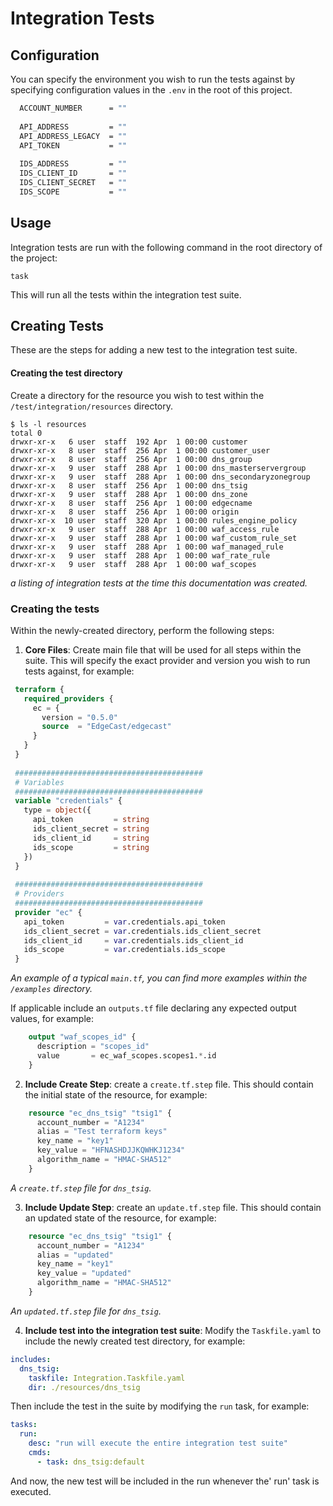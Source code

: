 # Integration Tests

## Configuration
You can specify the environment you wish to run the tests against by specifying configuration values in the `.env` in the root of this project. 


```bash
  ACCOUNT_NUMBER      = ""
  
  API_ADDRESS         = ""
  API_ADDRESS_LEGACY  = ""
  API_TOKEN           = ""
  
  IDS_ADDRESS         = ""
  IDS_CLIENT_ID       = ""
  IDS_CLIENT_SECRET   = ""
  IDS_SCOPE           = ""

```

## Usage
Integration tests are run with the following command in the root directory of the project:

```
task
```

This will run all the tests within the integration test suite.

## Creating Tests
These are the steps for adding a new test to the integration test suite.


#### Creating the test directory

Create a directory for the resource you wish to test within the `/test/integration/resources` directory. 

```shell
$ ls -l resources
total 0
drwxr-xr-x   6 user  staff  192 Apr  1 00:00 customer
drwxr-xr-x   8 user  staff  256 Apr  1 00:00 customer_user
drwxr-xr-x   8 user  staff  256 Apr  1 00:00 dns_group
drwxr-xr-x   9 user  staff  288 Apr  1 00:00 dns_masterservergroup
drwxr-xr-x   9 user  staff  288 Apr  1 00:00 dns_secondaryzonegroup
drwxr-xr-x   8 user  staff  256 Apr  1 00:00 dns_tsig
drwxr-xr-x   9 user  staff  288 Apr  1 00:00 dns_zone
drwxr-xr-x   8 user  staff  256 Apr  1 00:00 edgecname
drwxr-xr-x   8 user  staff  256 Apr  1 00:00 origin
drwxr-xr-x  10 user  staff  320 Apr  1 00:00 rules_engine_policy
drwxr-xr-x   9 user  staff  288 Apr  1 00:00 waf_access_rule
drwxr-xr-x   9 user  staff  288 Apr  1 00:00 waf_custom_rule_set
drwxr-xr-x   9 user  staff  288 Apr  1 00:00 waf_managed_rule
drwxr-xr-x   9 user  staff  288 Apr  1 00:00 waf_rate_rule
drwxr-xr-x   9 user  staff  288 Apr  1 00:00 waf_scopes

```
_a listing of integration tests at the time this documentation was created._


### Creating the tests
Within the newly-created directory, perform the following steps:

   1. **Core Files**: Create main file that will be used for all steps within the suite. This will specify the exact provider and version you wish to run tests against, for example:
   ```terraform
    terraform {
      required_providers {
        ec = {
          version = "0.5.0"
          source  = "EdgeCast/edgecast"
        }
      }
    }
    
    ##########################################
    # Variables
    ##########################################
    variable "credentials" {
      type = object({
        api_token         = string
        ids_client_secret = string
        ids_client_id     = string
        ids_scope         = string
      })
    }
    
    ##########################################
    # Providers
    ##########################################
    provider "ec" {
      api_token         = var.credentials.api_token
      ids_client_secret = var.credentials.ids_client_secret
      ids_client_id     = var.credentials.ids_client_id
      ids_scope         = var.credentials.ids_scope
    }

   ```
_An example of a typical `main.tf`, you can find more examples within the `/examples` directory._ 

If applicable include an `outputs.tf` file declaring any expected output values, for example:
```terraform
    output "waf_scopes_id" {
      description = "scopes_id"
      value       = ec_waf_scopes.scopes1.*.id
    }
```

   2. **Include Create Step**: create a `create.tf.step` file. This should contain the initial state of the resource, for example:
```terraform
    resource "ec_dns_tsig" "tsig1" {
      account_number = "A1234"
      alias = "Test terraform keys"
      key_name = "key1"
      key_value = "HFNASHDJJKQWHKJ1234"
      algorithm_name = "HMAC-SHA512"
    }
```
_A `create.tf.step` file for `dns_tsig`._


3. **Include Update Step**: create an `update.tf.step` file. This should contain an updated state of the resource, for example:
```terraform
    resource "ec_dns_tsig" "tsig1" {
      account_number = "A1234"
      alias = "updated"
      key_name = "key1"
      key_value = "updated"
      algorithm_name = "HMAC-SHA512"
    }
```
_An `updated.tf.step` file for `dns_tsig`._

4. **Include test into the integration test suite**: Modify the `Taskfile.yaml` to include the newly created test directory, for example:
```yaml
includes:
  dns_tsig:
    taskfile: Integration.Taskfile.yaml
    dir: ./resources/dns_tsig
```
Then include the test in the suite by modifying the `run` task, for example:
```yaml
tasks:
  run:
    desc: "run will execute the entire integration test suite"
    cmds:
      - task: dns_tsig:default
```
And now, the new test will be included in the run whenever the' run' task is executed.
